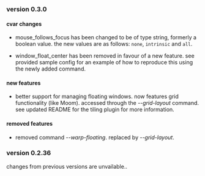 ### version 0.3.0

#### cvar changes

- mouse_follows_focus has been changed to be of type string, formerly a boolean value.
  the new values are as follows: `none`, `intrinsic` and `all`.

- window_float_center has been removed in favour of a new feature. see provided sample config
  for an example of how to reproduce this using the newly added command.

#### new features

- better support for managing floating windows. now features grid functionality (like Moom).
  accessed through the *--grid-layout* command. see updated README for the tiling plugin for more information.

#### removed features

- removed command *--warp-floating*. replaced by *--grid-layout*.

### version 0.2.36

changes from previous versions are unvailable..
